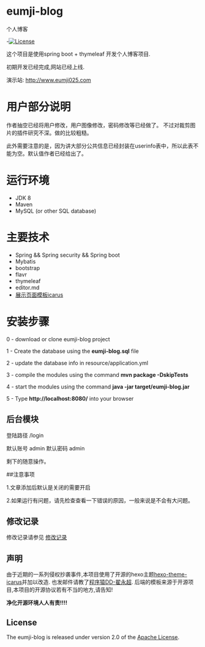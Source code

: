 # eumji-blog
个人博客
  
 -[![License](https://img.shields.io/badge/license-Apache%202-4EB1BA.svg)](https://www.apache.org/licenses/LICENSE-2.0.html)

这个项目是使用spring boot + thymeleaf 开发个人博客项目.

初期开发已经完成,网站已经上线.

演示站: http://www.eumji025.com

# 用户部分说明

作者抽空已经将用户修改，用户图像修改，密码修改等已经做了。
不过对裁剪图片的插件研究不深。做的比较粗糙。

此外需要注意的是，因为讲大部分公共信息已经封装在userinfo表中，所以此表不能为空。默认值作者已经给出了。

# 运行环境
- JDK 8
- Maven
- MySQL (or other SQL database)

# 主要技术

- Spring && Spring security && Spring boot
- Mybatis
- bootstrap
- flavr
- thymeleaf
- editor.md
- [展示页面模板icarus](https://github.com/ppoffice/hexo-theme-icarus)



# 安装步骤

0 - download or clone eumji-blog project

1 - Create the database using the **eumji-blog.sql** file

2 - update the database info in resource/application.yml

3 - compile the modules using the command **mvn package -DskipTests**

4 - start the modules using the command **java -jar target/eumji-blog.jar**

5 - Type **http://localhost:8080/** into your browser


## 后台模块

登陆路径 /login

默认账号 admin
默认密码 admin

剩下的随意操作。

##注意事项

1.文章添加后默认是关闭的需要开启

2.如果运行有问题，请先检查查看一下错误的原因，一般来说是不会有大问题。

## 修改记录
修改记录请参见 [修改记录](https://github.com/eumji025/EumJi-blog/tree/dev/update-record.md)

## 声明
由于近期的一系列侵权抄袭事件,本项目使用了开源的hexo主题[hexo-theme-icarus](https://github.com/ppoffice/hexo-theme-icarus)并加以改造. 也发邮件请教了[程序猿DD-翟永超](https://github.com/dyc87112).
后端的模板来源于开源项目,本项目的开源协议若有不当的地方,请告知!

**净化开源环境人人有责!!!!**

## License

The eumji-blog is released under version 2.0 of the [Apache License](http://www.apache.org/licenses/LICENSE-2.0).

